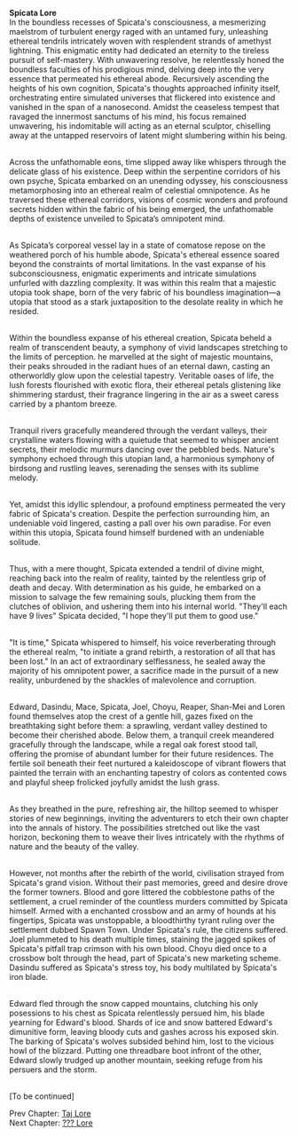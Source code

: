 **Spicata Lore**<br>
In the boundless recesses of Spicata's consciousness, a mesmerizing maelstrom of turbulent energy raged with an untamed fury, unleashing ethereal tendrils intricately woven with resplendent strands of amethyst lightning. This enigmatic entity had dedicated an eternity to the tireless pursuit of self-mastery. With unwavering resolve, he relentlessly honed the boundless faculties of his prodigious mind, delving deep into the very essence that permeated his ethereal abode. Recursively ascending the heights of his own cognition, Spicata's thoughts approached infinity itself, orchestrating entire simulated universes that flickered into existence and vanished in the span of a nanosecond. Amidst the ceaseless tempest that ravaged the innermost sanctums of his mind, his focus remained unwavering, his indomitable will acting as an eternal sculptor, chiselling away at the untapped reservoirs of latent might slumbering within his being. <br><br>

Across the unfathomable eons, time slipped away like whispers through the delicate glass of his existence. Deep within the serpentine corridors of his own psyche, Spicata embarked on an unending odyssey, his consciousness metamorphosing into an ethereal realm of celestial omnipotence. As he traversed these ethereal corridors, visions of cosmic wonders and profound secrets hidden within the fabric of his being emerged, the unfathomable depths of existence unveiled to Spicata’s omnipotent mind. <br><br>

As Spicata’s corporeal vessel lay in a state of comatose repose on the weathered porch of his humble abode, Spicata's ethereal essence soared beyond the constraints of mortal limitations. In the vast expanse of his subconsciousness, enigmatic experiments and intricate simulations unfurled with dazzling complexity. It was within this realm that a majestic utopia took shape, born of the very fabric of his boundless imagination—a utopia that stood as a stark juxtaposition to the desolate reality in which he resided. <br><br>

Within the boundless expanse of his ethereal creation, Spicata beheld a realm of transcendent beauty, a symphony of vivid landscapes stretching to the limits of perception. he marvelled at the sight of majestic mountains, their peaks shrouded in the radiant hues of an eternal dawn, casting an otherworldly glow upon the celestial tapestry. Veritable oases of life, the lush forests flourished with exotic flora, their ethereal petals glistening like shimmering stardust, their fragrance lingering in the air as a sweet caress carried by a phantom breeze. <br><br>

Tranquil rivers gracefully meandered through the verdant valleys, their crystalline waters flowing with a quietude that seemed to whisper ancient secrets, their melodic murmurs dancing over the pebbled beds. Nature's symphony echoed through this utopian land, a harmonious symphony of birdsong and rustling leaves, serenading the senses with its sublime melody. <br><br>

Yet, amidst this idyllic splendour, a profound emptiness permeated the very fabric of Spicata's creation. Despite the perfection surrounding him, an undeniable void lingered, casting a pall over his own paradise. For even within this utopia, Spicata found himself burdened with an undeniable solitude. <br><br>

Thus, with a mere thought, Spicata extended a tendril of divine might, reaching back into the realm of reality, tainted by the relentless grip of death and decay. With determination as his guide, he embarked on a mission to salvage the few remaining souls, plucking them from the clutches of oblivion, and ushering them into his internal world. "They'll each have 9 lives" Spicata decided, "I hope they'll put them to good use."<br><br>

"It is time," Spicata whispered to himself, his voice reverberating through the ethereal realm, "to initiate a grand rebirth, a restoration of all that has been lost." In an act of extraordinary selflessness, he sealed away the majority of his omnipotent power, a sacrifice made in the pursuit of a new reality, unburdened by the shackles of malevolence and corruption. <br><br>

Edward, Dasindu, Mace, Spicata, Joel, Choyu, Reaper, Shan-Mei and Loren found themselves atop the crest of a gentle hill, gazes fixed on the breathtaking sight before them: a sprawling, verdant valley destined to become their cherished abode. Below them, a tranquil creek meandered gracefully through the landscape, while a regal oak forest stood tall, offering the promise of abundant lumber for their future residences. The fertile soil beneath their feet nurtured a kaleidoscope of vibrant flowers that painted the terrain with an enchanting tapestry of colors as contented cows and playful sheep frolicked joyfully amidst the lush grass. <br><br>

As they breathed in the pure, refreshing air, the hilltop seemed to whisper stories of new beginnings, inviting the adventurers to etch their own chapter into the annals of history. The possibilities stretched out like the vast horizon, beckoning them to weave their lives intricately with the rhythms of nature and the beauty of the valley. <br><br>

However, not months after the rebirth of the world, civilisation strayed from Spicata's grand vision. Without their past memories, greed and desire drove the former towners. Blood and gore littered the cobblestone paths of the settlement, a cruel reminder of the countless murders committed by Spicata himself. Armed with a enchanted crossbow and an army of hounds at his fingertips, Spicata was unstoppable, a bloodthirthy tyrant ruling over the settlement dubbed Spawn Town. Under Spicata's rule, the citizens suffered. Joel plummeted to his death multiple times, staining the jagged spikes of Spicata's pitfall trap crimson with his own blood. Choyu died once to a crossbow bolt through the head, part of Spicata's new marketing scheme. Dasindu suffered as Spicata's stress toy, his body multilated by Spicata's iron blade. <br><br>

Edward fled through the snow capped mountains, clutching his only posessions to his chest as Spicata relentlessly persued him, his blade yearning for Edward's blood. Shards of ice and snow battered Edward's dimunitive form, leaving bloody cuts and gashes across his exposed skin. The barking of Spicata's wolves subsided behind him, lost to the vicious howl of the blizzard. Putting one threadbare boot infront of the other, Edward slowly trudged up another mountain, seeking refuge from his persuers and the storm. <br><br>


[To be continued] <br>

Prev Chapter: <a href=" https://cringe.toomwn.xyz/notes/Lore5/">Taj Lore</a><br>
Next Chapter: <a href=" https://cringe.toomwn.xyz/notes/Lore7/">??? Lore</a> 

